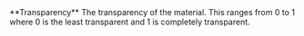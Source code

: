 <tr>
<td>**Transparency**</td>
<td>The transparency of the material. This ranges from 0 to 1 where 0 is the least transparent and 1 is completely transparent.</td>
</tr>

